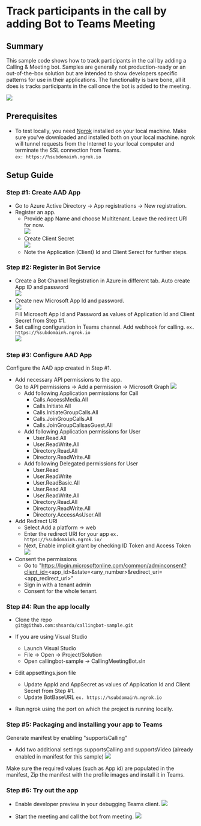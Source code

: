 # Track participants in the call by adding Bot to Teams Meeting

## Summary
This sample code shows how to track participants in the call by adding a Calling & Meeting bot. 
Samples are generally not production-ready or an out-of-the-box solution but are intended to show developers specific patterns for use in their applications. The functionality is bare bone, all it does is tracks participants in the call once the bot is added to the meeting. 

![](./Images/AddCallingMeetingBot.gif)

## Prerequisites
- To test locally, you need [Ngrok](https://ngrok.com/download) installed on your local machine. Make sure you've downloaded and installed both on your local machine. ngrok will tunnel requests from the Internet to your local computer and terminate the SSL connection from Teams.<br/>
`ex: https://%subdomain%.ngrok.io` 

## Setup Guide

### Step #1: Create AAD App
- Go to Azure Active Directory -> App registrations -> New registration.
- Register an app.
	- Provide app Name and choose Multitenant. Leave the redirect URI for now.<br/>
	![](./Images/Setup_Step1_1.png)
	- Create Client Secret<br/>
	![](./Images/Setup_Step1_2.png)<br/>
	- Note the Application (Client) Id and Client Serect for further steps.

### Step #2: Register in Bot Service
- Create a Bot Channel Registration in Azure in different tab. Auto create App ID and password<br/>
![](./Images/Setup_Step2_1.png)<br/>
- Create new Microsoft App Id and password.<br/>
![](./Images/Setup_Step2_2.png)<br/>
Fill Microsoft App Id and Password as values of Application Id and Client Secret from Step #1.
- Set calling configuration in Teams channel. Add webhook for calling. `ex. https://%subdomain%.ngrok.io`<br/>
![](./Images/Setup_Step2_3.png)

### Step #3: Configure AAD App 
Configure the AAD app created in Step #1. 
- Add necessary API permissions to the app.<br/>
Go to API permissions -> Add a permission -> Microsoft Graph
![](./Images/Setup_Step3_1.png)
	- Add following Application permissions for Call
		- Calls.AccessMedia.All
		- Calls.Initiate.All
		- Calls.InitiateGroupCalls.All
		- Calls.JoinGroupCalls.All
		- Calls.JoinGroupCallsasGuest.All
	- Add following Application permissions for User
		- User.Read.All
		- User.ReadWrite.All
		- Directory.Read.All
		- Directory.ReadWrite.All
	- Add following Delegated permissions for User
		- User.Read
		- User.ReadWrite
		- User.ReadBasic.All
		- User.Read.All
		- User.ReadWrite.All
		- Directory.Read.All
		- Directory.ReadWrite.All
		- Directory.AccessAsUser.All
- Add Redirect URI
	- Select Add a platform -> web
	- Enter the redirect URI for your app `ex. https://%subdomain%.ngrok.io/`
	- Next, Enable implicit grant by checking ID Token and Access Token
![](./Images/Setup_Step3_2.png)<br/>
- Consent the permissions
    - Go to "https://login.microsoftonline.com/common/adminconsent?client_id=<app_id>&state=<any_number>&redirect_uri=<app_redirect_url>"
    - Sign in with a tenant admin
    - Consent for the whole tenant.

### Step #4: Run the app locally
- Clone the repo <br/>
`git@github.com:shsarda/callingbot-sample.git`

- If you are using Visual Studio
	- Launch Visual Studio
	- File -> Open -> Project/Solution
	- Open callingbot-sample -> CallingMeetingBot.sln

- Edit appsettings.json file
	- Update AppId and AppSecret as values of Application Id and Client Secret from Step #1.
	- Update BotBaseURL `ex. https://%subdomain%.ngrok.io`

- Run ngrok using the port on which the project is running locally.

### Step #5: Packaging and installing your app to Teams

Generate manifest by enabling "supportsCalling"
- Add two additional settings supportsCalling and supportsVideo (already enabled in manifest for this sample)
![](./Images/Setup_Step5_1.png)<br/>

Make sure the required values (such as App id) are populated in the manifest, Zip the manifest with the profile images and install it in Teams.

### Step #6: Try out the app

- Enable developer preview in your debugging Teams client.
![](./Images/Setup_Step6_1.png)

- Start the meeting and call the bot from meeting.
![](./Images/Setup_Step6_2.png)